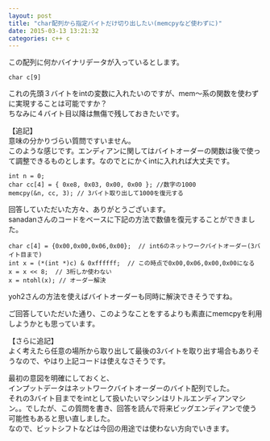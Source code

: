```yaml
---
layout: post
title: "char配列から指定バイトだけ切り出したい(memcpyなど使わずに)"
date: 2015-03-13 13:21:32
categories: c++ c
---
```

<p>この配列に何かバイナリデータが入っているとします。</p>

<pre><code>char c[9]
</code></pre>

<p>これの先頭３バイトをintの変数に入れたいのですが、mem～系の関数を使わずに実現することは可能ですか？<br>
ちなみに４バイト目以降は無傷で残しておきたいです。</p>

<p>【追記】<br>
意味の分かりづらい質問ですいません。<br>
このような感じです。エンディアンに関してはバイトオーダーの関数は後で使って調整できるものとします。なのでとにかくintに入れれば大丈夫です。</p>

<pre><code>int n = 0;
char cc[4] = { 0xe8, 0x03, 0x00, 0x00 }; //数字の1000
memcpy(&amp;n, cc, 3); // 3バイト取り出して1000を復元する
</code></pre>

<p>回答していただいた方々、ありがとうございます。<br>
sanadanさんのコードをベースに下記の方法で数値を復元することができました。</p>

<pre><code>char c[4] = {0x00,0x00,0x06,0x00};  // int6のネットワークバイトオーダー(3バイト目まで)
int x = (*(int *)c) &amp; 0xffffff;  // この時点で0x00,0x06,0x00,0x00になる
x = x &lt;&lt; 8;  // 3桁しか使わない
x = ntohl(x); // オーダー解決
</code></pre>

<p>yoh2さんの方法を使えばバイトオーダーも同時に解決できそうですね。</p>

<p>ご回答していただいた通り、このようなことをするよりも素直にmemcpyを利用しようかとも思っています。</p>

<p>【さらに追記】<br>
よく考えたら任意の場所から取り出して最後の3バイトを取り出す場合もありそうなので、やはり上記コードは使えなさそうです。</p>

<p>最初の意図を明確にしておくと、<br>
インプットデータはネットワークバイトオーダーのバイト配列でした。<br>
それの3バイト目までをintとして扱いたいマシンはリトルエンディアンマシン。。でしたが、この質問を書き、回答を読んで将来ビッグエンディアンで使う可能性もあると思い直しました。<br>
なので、ビットシフトなどは今回の用途では使わない方向でいきます。</p>

